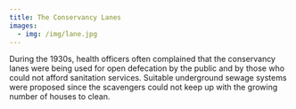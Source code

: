 ```yaml
---
title: The Conservancy Lanes
images:
  - img: /img/lane.jpg
---
```

During the 1930s, health officers often complained that the conservancy lanes were being used for open defecation by the public and by those who could not afford sanitation services. Suitable underground sewage systems were proposed since the scavengers could not keep up with the growing number of houses to clean.